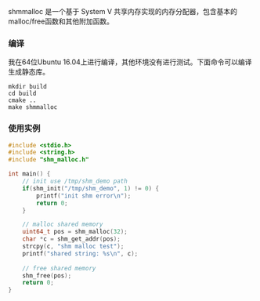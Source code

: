 shmmalloc 是一个基于 System V 共享内存实现的内存分配器，包含基本的malloc/free函数和其他附加函数。

### 编译

我在64位Ubuntu 16.04上进行编译，其他环境没有进行测试。下面命令可以编译生成静态库。
```shell
mkdir build
cd build
cmake ..
make shmmalloc
```

### 使用实例

```c
#include <stdio.h>
#include <string.h>
#include "shm_malloc.h"

int main() {
    // init use /tmp/shm_demo path
    if(shm_init("/tmp/shm_demo", 1) != 0) {
        printf("init shm error\n");
        return 0;
    }

    // malloc shared memory
    uint64_t pos = shm_malloc(32);
    char *c = shm_get_addr(pos);
    strcpy(c, "shm malloc test");
    printf("shared string: %s\n", c);
    
    // free shared memory
    shm_free(pos);
    return 0;
}
```